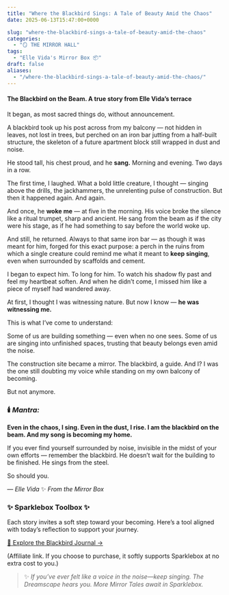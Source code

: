 ```yaml
---
title: "Where the Blackbird Sings: A Tale of Beauty Amid the Chaos"
date: 2025-06-13T15:47:00+0000

slug: "where-the-blackbird-sings-a-tale-of-beauty-amid-the-chaos"
categories:
  - "🪞 THE MIRROR HALL"
tags:
  - "Elle Vida's Mirror Box 📦"
draft: false
aliases:
  - "/where-the-blackbird-sings-a-tale-of-beauty-amid-the-chaos/"
---
```

#### The Blackbird on the Beam. **A true story from Elle Vida’s terrace**

It began, as most sacred things do, without announcement.

A blackbird took up his post across from my balcony —
not hidden in leaves, not lost in trees,
but perched on an iron bar jutting from a half-built structure,
the skeleton of a future apartment block still wrapped in dust and noise.

He stood tall, his chest proud, and he **sang.**
Morning and evening.
Two days in a row.

The first time, I laughed.
What a bold little creature, I thought —
singing above the drills, the jackhammers, the unrelenting pulse of construction.
But then it happened again.
And again.

And once, he **woke me** —
at five in the morning.
His voice broke the silence like a ritual trumpet, sharp and ancient.
He sang from the beam as if the city were his stage,
as if he had something to say before the world woke up.

And still, he returned.
Always to that same iron bar —
as though it was meant for him, forged for this exact purpose:
a perch in the ruins
from which a single creature could remind me what it meant
to **keep singing**,
even when surrounded by scaffolds and cement.

I began to expect him.
To long for him.
To watch his shadow fly past and feel my heartbeat soften.
And when he didn’t come, I missed him
like a piece of myself had wandered away.

At first, I thought I was witnessing nature.
But now I know —
**he was witnessing me.**

This is what I’ve come to understand:

Some of us are building something —
even when no one sees.
Some of us are singing into unfinished spaces,
trusting that beauty belongs even amid the noise.

The construction site became a mirror.
The blackbird, a guide.
And I? I was the one still doubting my voice
while standing on my own balcony of becoming.

But not anymore.

### 🕯️ *Mantra:*

**Even in the chaos, I sing.
Even in the dust, I rise.
I am the blackbird on the beam.
And my song is becoming my home.**

If you ever find yourself surrounded by noise,
invisible in the midst of your own efforts —
remember the blackbird.
He doesn’t wait for the building to be finished.
He sings from the steel.

So should you.

— *Elle Vida*
✨ *From the Mirror Box*

### ✨ Sparklebox Toolbox ✨

Each story invites a soft step toward your becoming. Here’s a tool aligned with today’s reflection to support your journey.

[
🖤 Explore the Blackbird Journal →
](https://amzn.to/407mwMr)

(Affiliate link. If you choose to purchase, it softly supports Sparklebox at no extra cost to you.)

> ✨ *If you’ve ever felt like a voice in the noise—keep singing.
The Dreamscape hears you.
More Mirror Tales await in Sparklebox.*